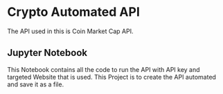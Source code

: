 # Crypto Automated API
The API used in this is Coin Market Cap API. 

## Jupyter Notebook
This Notebook contains all the code to run the API with API key and targeted Website that is used. This Project is to create the API automated and save it as a file.
